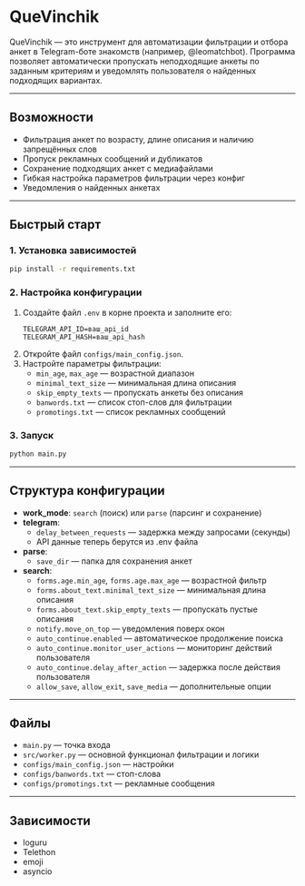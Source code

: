 # QueVinchik

QueVinchik — это инструмент для автоматизации фильтрации и отбора анкет в Telegram-боте знакомств (например, @leomatchbot). Программа позволяет автоматически пропускать неподходящие анкеты по заданным критериям и уведомлять пользователя о найденных подходящих вариантах.

---

## Возможности

- Фильтрация анкет по возрасту, длине описания и наличию запрещённых слов
- Пропуск рекламных сообщений и дубликатов
- Сохранение подходящих анкет с медиафайлами
- Гибкая настройка параметров фильтрации через конфиг
- Уведомления о найденных анкетах

---

## Быстрый старт

### 1. Установка зависимостей

```bash
pip install -r requirements.txt
```

### 2. Настройка конфигурации

1. Создайте файл `.env` в корне проекта и заполните его:
   ```
   TELEGRAM_API_ID=ваш_api_id
   TELEGRAM_API_HASH=ваш_api_hash
   ```
2. Откройте файл `configs/main_config.json`.
3. Настройте параметры фильтрации:
   - `min_age`, `max_age` — возрастной диапазон
   - `minimal_text_size` — минимальная длина описания
   - `skip_empty_texts` — пропускать анкеты без описания
   - `banwords.txt` — список стоп-слов для фильтрации
   - `promotings.txt` — список рекламных сообщений

### 3. Запуск

```bash
python main.py
```

---

## Структура конфигурации

- **work_mode**: `search` (поиск) или `parse` (парсинг и сохранение)
- **telegram**:
  - `delay_between_requests` — задержка между запросами (секунды)
  - API данные теперь берутся из .env файла
- **parse**:
  - `save_dir` — папка для сохранения анкет
- **search**:
  - `forms.age.min_age`, `forms.age.max_age` — возрастной фильтр
  - `forms.about_text.minimal_text_size` — минимальная длина описания
  - `forms.about_text.skip_empty_texts` — пропускать пустые описания
  - `notify.move_on_top` — уведомления поверх окон
  - `auto_continue.enabled` — автоматическое продолжение поиска
  - `auto_continue.monitor_user_actions` — мониторинг действий пользователя
  - `auto_continue.delay_after_action` — задержка после действия пользователя
  - `allow_save`, `allow_exit`, `save_media` — дополнительные опции

---

## Файлы

- `main.py` — точка входа
- `src/worker.py` — основной функционал фильтрации и логики
- `configs/main_config.json` — настройки
- `configs/banwords.txt` — стоп-слова
- `configs/promotings.txt` — рекламные сообщения

---

## Зависимости

- loguru
- Telethon
- emoji
- asyncio
